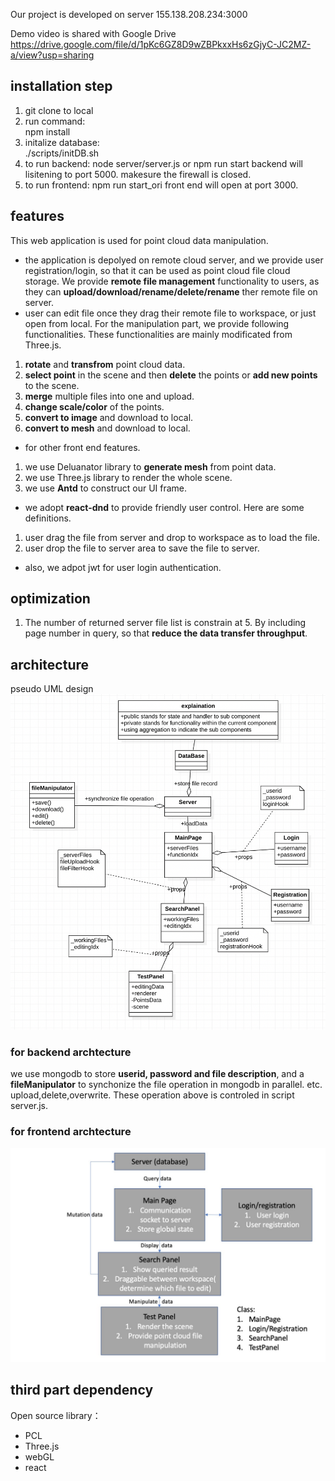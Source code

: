 Our project is developed on server 155.138.208.234:3000

Demo video is shared with Google Drive https://drive.google.com/file/d/1pKc6GZ8D9wZBPkxxHs6zGjyC-JC2MZ-a/view?usp=sharing
## installation step
1. git clone to local 
2. run command:  
        npm install
3. initalize database:  
        ./scripts/initDB.sh
4. to run backend:
        node server/server.js or npm run start
        backend will lisitening to port 5000. makesure the firewall is closed.
5. to run frontend:
        npm run start_ori
        front end will open at port 3000.

## features 
This web application is used for point cloud data manipulation.
- the application is depolyed on remote cloud server, and we provide user registration/login, so that it can be used as point cloud file cloud storage. We provide **remote file management** functionality to users, as they can **upload/download/rename/delete/rename** ther remote file on server.
- user can edit file once they drag their remote file to workspace, or just open from local. For the manipulation part, we provide following functionalities. These functionalities are mainly modificated from Three.js.
1. **rotate** and **transfrom** point cloud data.
2. **select point** in the scene and then **delete** the points or **add new points** to the scene.   
3. **merge** multiple files into one and upload. 
4. **change scale/color** of the points.
5. **convert to image** and download to local.
6. **convert to mesh** and download to local.

- for other front end features.  
1. we use Deluanator library to **generate mesh** from point data.
2. we use Three.js library to render the whole scene.
3. we use **Antd** to construct our UI frame. 

- we adopt **react-dnd** to provide friendly user control. Here are some definitions.
1. user drag the file from server and drop to workspace as to load the file.
2. user drop the file to server area to save the file to server.

- also, we adpot jwt for user login authentication.

## optimization
1. The number of returned server file list is constrain at 5. By including page number in query, so that **reduce the data transfer throughput**.  

## architecture
pseudo UML design  
![UML](./source/UML%20ClassDiagram.jpg)

### for backend archtecture
we use mongodb to store **userid, password and file description**, and a **fileManipulator** to synchonize the file operation in mongodb in parallel. etc. upload,delete,overwrite. These operation above is controled in script server.js.

### for frontend archtecture
![frontend_archtecture](./source/UI%20Components.jpg)

## third part dependency
Open source library：
- PCL
- Three.js
- webGL
- react

